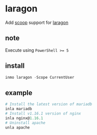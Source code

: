 # laragon

Add [scoop](https://scoop.sh) support for [laragon](https://laragon.org)

## note

Execute using `PowerShell >= 5`

## install

```ps1
inmo laragon -Scope CurrentUser
```

## example

```ps1
# Install the latest version of mariadb
inla mariadb
# Install v1.16.1 version of nginx
inla nginx@1.16.1
# Uninstall apache
unla apache
```
